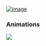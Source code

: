 [![image](https://user-images.githubusercontent.com/65871712/234545001-8e87bd24-5e17-4ff9-9961-db3a19a9fa46.png)](https://www.manim.community/)

### Animations

![](https://media.giphy.com/media/v1.Y2lkPTc5MGI3NjExNWNmYWIyZjEwMTU2ZTlhYTZkMTE3YThkODc4ZjlmNjE1ODAzOWY1NSZlcD12MV9pbnRlcm5hbF9naWZzX2dpZklkJmN0PWc/QMs3YovKGLlpgFpfLe/giphy.gif)
